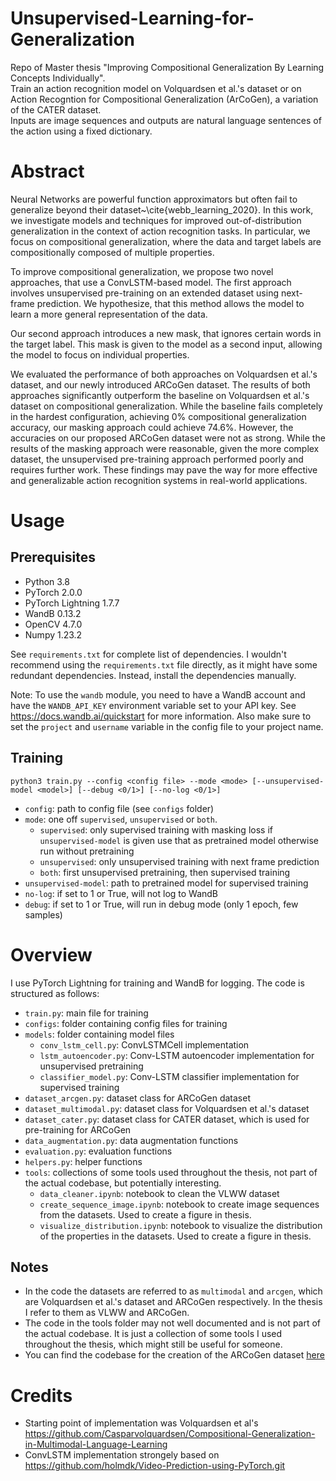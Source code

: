# Unsupervised-Learning-for-Generalization
Repo of Master thesis "Improving Compositional Generalization
By Learning Concepts Individually".  
Train an action recognition model on Volquardsen et al.'s dataset or on Action Recogntion for Compositional Generalization (ArCoGen), a variation of the CATER dataset.  
Inputs are image sequences and outputs are natural language sentences of the action using a fixed dictionary.

# Abstract
Neural Networks are powerful function approximators but often fail to generalize beyond their dataset~\cite{webb_learning_2020}. In this work, we investigate models and techniques for improved out-of-distribution generalization in the context of action recognition tasks. In particular, we focus on compositional generalization, where the data and target labels are compositionally composed of multiple properties.

To improve compositional generalization, we propose two novel approaches, that use a ConvLSTM-based model. The first approach involves unsupervised pre-training on an extended dataset using next-frame prediction. We hypothesize, that this method allows the model to learn a more general representation of the data.

Our second approach introduces a new mask, that ignores certain words in the target label. This mask is given to the model as a second input, allowing the model to focus on individual properties.

We evaluated the performance of both approaches on Volquardsen et al.'s dataset, and our newly introduced ARCoGen dataset. The results of both approaches significantly outperform the baseline on Volquardsen et al.'s dataset on compositional generalization. While the baseline fails completely in the hardest configuration, achieving 0\% compositional generalization accuracy, our masking approach could achieve 74.6\%.
However, the accuracies on our proposed ARCoGen dataset were not as strong. While the results of the masking approach were reasonable, given the more complex dataset, the unsupervised pre-training approach performed poorly and requires further work.
 These findings may pave the way for more effective and generalizable action recognition systems in real-world applications.

# Usage
## Prerequisites
- Python 3.8
- PyTorch 2.0.0
- PyTorch Lightning 1.7.7
- WandB 0.13.2
- OpenCV 4.7.0
- Numpy 1.23.2

See ``requirements.txt`` for complete list of dependencies.
I wouldn't recommend using the ``requirements.txt`` file directly, as it might have some redundant dependencies. Instead, install the dependencies manually.

Note: To use the ``wandb`` module, you need to have a WandB account and have the ``WANDB_API_KEY`` environment variable set to your API key. See https://docs.wandb.ai/quickstart for more information. Also make sure to set the ``project`` and ``username`` variable in the config file to your project name.

## Training
``python3 train.py --config <config file> --mode <mode> [--unsupervised-model <model>] [--debug <0/1>] [--no-log <0/1>]``  
- ``config``: path to config file (see ``configs`` folder)
- ``mode``: one off ``supervised``, ``unsupervised`` or ``both``.
    - ``supervised``: only supervised training with masking loss if ``unsupervised-model`` is given use that as pretrained model otherwise run without pretraining
    - ``unsupervised``: only unsupervised training with next frame prediction
    - ``both``: first unsupervised pretraining, then supervised training
- ``unsupervised-model``: path to pretrained model for supervised training
- ``no-log``: if set to 1 or True, will not log to WandB
- ``debug``: if set to 1 or True, will run in debug mode (only 1 epoch, few samples)

# Overview
I use PyTorch Lightning for training and WandB for logging. The code is structured as follows:
- ``train.py``: main file for training
- ``configs``: folder containing config files for training
- ``models``: folder containing model files
    - ``conv_lstm_cell.py``: ConvLSTMCell implementation
    - ``lstm_autoencoder.py``: Conv-LSTM autoencoder implementation for unsupervised pretraining
    - ``classifier_model.py``: Conv-LSTM classifier implementation for supervised training
- ``dataset_arcgen.py``: dataset class for ARCoGen dataset
- ``dataset_multimodal.py``: dataset class for Volquardsen et al.'s dataset
- ``dataset_cater.py``: dataset class for CATER dataset, which is used for pre-training for ARCoGen
- ``data_augmentation.py``: data augmentation functions
- ``evaluation.py``: evaluation functions
- ``helpers.py``: helper functions
- ``tools``: collections of some tools used throughout the thesis, not part of the actual codebase, but potentially interesting.
    - ``data_cleaner.ipynb``: notebook to clean the VLWW dataset
    - ``create_sequence_image.ipynb``: notebook to create image sequences from the datasets. Used to create a figure in thesis.
    - ``visualize_distribution.ipynb``: notebook to visualize the distribution of the properties in the datasets. Used to create a figure in thesis.
## Notes
- In the code the datasets are referred to as ``multimodal`` and ``arcgen``, which are Volquardsen et al.'s dataset and ARCoGen respectively. In the thesis I refer to them as VLWW and ARCoGen.
- The code in the tools folder may not well documented and is not part of the actual codebase. It is just a collection of some tools I used throughout the thesis, which might still be useful for someone.
- You can find the codebase for the creation of the ARCoGen dataset [here](https://github.com/Ramtin-Nouri/ArCoGen.git)

# Credits
- Starting point of implementation was Volquardsen et al's https://github.com/Casparvolquardsen/Compositional-Generalization-in-Multimodal-Language-Learning 
- ConvLSTM implementation strongely based on https://github.com/holmdk/Video-Prediction-using-PyTorch.git